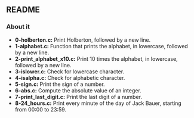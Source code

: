 ## README

### About it

- **0-holberton.c:** Print Holberton, followed by a new line.
- **1-alphabet.c:** Function that prints the alphabet, in lowercase, followed by a new line.
- **2-print_alphabet_x10.c:** Print 10 times the alphabet, in lowercase, followed by a new line.
- **3-islower.c:** Check for lowercase character.
- **4-isalpha.c:** Check for alphabetic character.
- **5-sign.c:** Print the sign of a number.
- **6-abs.c:** Compute the absolute value of an integer.
- **7-print_last_digit.c:** Print the last digit of a number.
- **8-24_hours.c:** Print every minute of the day of Jack Bauer, starting from 00:00 to 23:59.